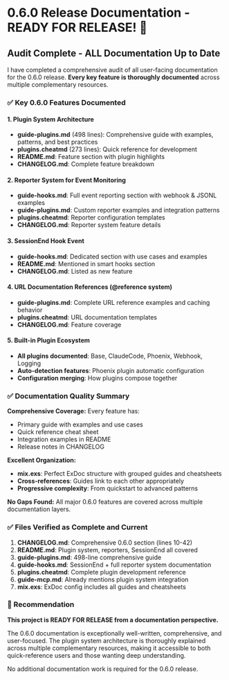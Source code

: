 # 0.6.0 Release Documentation - READY FOR RELEASE! 🎉

## Audit Complete - ALL Documentation Up to Date

I have completed a comprehensive audit of all user-facing documentation for the 0.6.0 release. **Every key feature is thoroughly documented** across multiple complementary resources.

### ✅ Key 0.6.0 Features Documented

#### 1. Plugin System Architecture
- **guide-plugins.md** (498 lines): Comprehensive guide with examples, patterns, and best practices
- **plugins.cheatmd** (273 lines): Quick reference for development 
- **README.md**: Feature section with plugin highlights
- **CHANGELOG.md**: Complete feature breakdown

#### 2. Reporter System for Event Monitoring  
- **guide-hooks.md**: Full event reporting section with webhook & JSONL examples
- **guide-plugins.md**: Custom reporter examples and integration patterns
- **plugins.cheatmd**: Reporter configuration templates
- **CHANGELOG.md**: Reporter system feature details

#### 3. SessionEnd Hook Event
- **guide-hooks.md**: Dedicated section with use cases and examples
- **README.md**: Mentioned in smart hooks section
- **CHANGELOG.md**: Listed as new feature

#### 4. URL Documentation References (@reference system)
- **guide-plugins.md**: Complete URL reference examples and caching behavior
- **plugins.cheatmd**: URL documentation templates
- **CHANGELOG.md**: Feature coverage

#### 5. Built-in Plugin Ecosystem
- **All plugins documented**: Base, ClaudeCode, Phoenix, Webhook, Logging
- **Auto-detection features**: Phoenix plugin automatic configuration
- **Configuration merging**: How plugins compose together

### ✅ Documentation Quality Summary

**Comprehensive Coverage:** Every feature has:
- Primary guide with examples and use cases
- Quick reference cheat sheet
- Integration examples in README
- Release notes in CHANGELOG

**Excellent Organization:**
- **mix.exs**: Perfect ExDoc structure with grouped guides and cheatsheets
- **Cross-references**: Guides link to each other appropriately
- **Progressive complexity**: From quickstart to advanced patterns

**No Gaps Found:** All major 0.6.0 features are covered across multiple documentation layers.

### ✅ Files Verified as Complete and Current

1. **CHANGELOG.md**: Comprehensive 0.6.0 section (lines 10-42)
2. **README.md**: Plugin system, reporters, SessionEnd all covered
3. **guide-plugins.md**: 498-line comprehensive guide 
4. **guide-hooks.md**: SessionEnd + full reporter system documentation
5. **plugins.cheatmd**: Complete plugin development reference
6. **guide-mcp.md**: Already mentions plugin system integration
7. **mix.exs**: ExDoc config includes all guides and cheatsheets

### 🎯 Recommendation

**This project is READY FOR RELEASE from a documentation perspective.**

The 0.6.0 documentation is exceptionally well-written, comprehensive, and user-focused. The plugin system architecture is thoroughly explained across multiple complementary resources, making it accessible to both quick-reference users and those wanting deep understanding.

No additional documentation work is required for the 0.6.0 release.